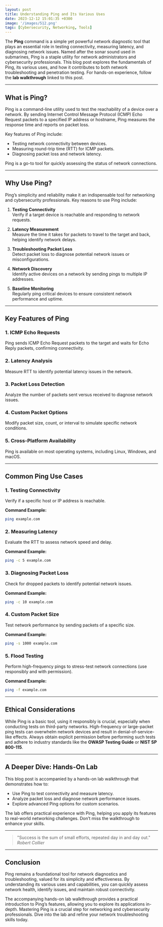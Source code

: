 ```yaml
---
layout: post
title: Understanding Ping and Its Various Uses
date: 2023-12-12 15:01:35 +0300
image: '/images/512.png'
tags: [Cybersecurity, Networking, Tools]
---
```


The **Ping** command is a simple yet powerful network diagnostic tool that plays an essential role in testing connectivity, measuring latency, and diagnosing network issues. Named after the sonar sound used in submarines, Ping is a staple utility for network administrators and cybersecurity professionals. This blog post explores the fundamentals of Ping, its various uses, and how it contributes to both network troubleshooting and penetration testing. For hands-on experience, follow the **lab walkthrough** linked to this post.

---

## What is Ping?

Ping is a command-line utility used to test the reachability of a device over a network. By sending Internet Control Message Protocol (ICMP) Echo Request packets to a specified IP address or hostname, Ping measures the response time and reports on packet loss.

Key features of Ping include:
- Testing network connectivity between devices.  
- Measuring round-trip time (RTT) for ICMP packets.  
- Diagnosing packet loss and network latency.  

Ping is a go-to tool for quickly assessing the status of network connections.

---

## Why Use Ping?

Ping’s simplicity and reliability make it an indispensable tool for networking and cybersecurity professionals. Key reasons to use Ping include:

1. **Testing Connectivity**  
   Verify if a target device is reachable and responding to network requests.

2. **Latency Measurement**  
   Measure the time it takes for packets to travel to the target and back, helping identify network delays.

3. **Troubleshooting Packet Loss**  
   Detect packet loss to diagnose potential network issues or misconfigurations.

4. **Network Discovery**  
   Identify active devices on a network by sending pings to multiple IP addresses.

5. **Baseline Monitoring**  
   Regularly ping critical devices to ensure consistent network performance and uptime.

---

## Key Features of Ping

### 1. **ICMP Echo Requests**
Ping sends ICMP Echo Request packets to the target and waits for Echo Reply packets, confirming connectivity.

### 2. **Latency Analysis**
Measure RTT to identify potential latency issues in the network.

### 3. **Packet Loss Detection**
Analyze the number of packets sent versus received to diagnose network issues.

### 4. **Custom Packet Options**
Modify packet size, count, or interval to simulate specific network conditions.

### 5. **Cross-Platform Availability**
Ping is available on most operating systems, including Linux, Windows, and macOS.

---

## Common Ping Use Cases

### 1. **Testing Connectivity**
Verify if a specific host or IP address is reachable.

**Command Example:**  
```bash
ping example.com
```

### 2. **Measuring Latency**
Evaluate the RTT to assess network speed and delay.

**Command Example:**  
```bash
ping -c 5 example.com
```

### 3. **Diagnosing Packet Loss**
Check for dropped packets to identify potential network issues.

**Command Example:**  
```bash
ping -c 10 example.com
```

### 4. **Custom Packet Size**
Test network performance by sending packets of a specific size.

**Command Example:**  
```bash
ping -s 1000 example.com
```

### 5. **Flood Testing**
Perform high-frequency pings to stress-test network connections (use responsibly and with permission).

**Command Example:**  
```bash
ping -f example.com
```

---

## Ethical Considerations

While Ping is a basic tool, using it responsibly is crucial, especially when conducting tests on third-party networks. High-frequency or large-packet ping tests can overwhelm network devices and result in denial-of-service-like effects. Always obtain explicit permission before performing such tests and adhere to industry standards like the **OWASP Testing Guide** or **NIST SP 800-115**.

---

## A Deeper Dive: Hands-On Lab

This blog post is accompanied by a hands-on lab walkthrough that demonstrates how to:
- Use Ping to test connectivity and measure latency.
- Analyze packet loss and diagnose network performance issues.
- Explore advanced Ping options for custom scenarios.

The lab offers practical experience with Ping, helping you apply its features to real-world networking challenges. Don’t miss the walkthrough to enhance your skills.

---

> "Success is the sum of small efforts, repeated day in and day out."  
> <cite>Robert Collier</cite>

---

## Conclusion

Ping remains a foundational tool for network diagnostics and troubleshooting, valued for its simplicity and effectiveness. By understanding its various uses and capabilities, you can quickly assess network health, identify issues, and maintain robust connectivity.

The accompanying hands-on lab walkthrough provides a practical introduction to Ping’s features, allowing you to explore its applications in-depth. Mastering Ping is a crucial step for networking and cybersecurity professionals. Dive into the lab and refine your network troubleshooting skills today.
